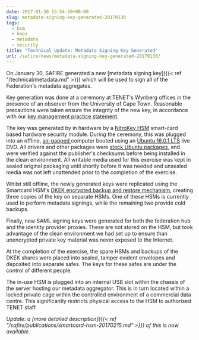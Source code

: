 ```yaml
--- 
date: 2017-01-30 13:54:50+00:00
slug: metadata-signing-key-generated-20170130
tags: 
  - hsm
  - kmps
  - metadata
  - security
title: "Technical Update: Metadata Signing Key Generated"
url: /safire/news/metadata-signing-key-generated-20170130/
---
```


On January 30, SAFIRE generated a new [metadata signing key]({{< ref "/technical/metadata.md" >}}) which will be used to sign all of the Federation's metadata aggregates.
<!--more-->

Key generation was done at a ceremony at TENET's Wynberg offices in the presence of an observer from the University of Cape Town. Reasonable precautions were taken ensure the integrity of the new key, in accordance with our [key management practice statement](/safire/policy/kmps/).

The key was generated by in hardware by a [NitroKey HSM](https://www.nitrokey.com/#comparison) smart-card based hardware security module. During the ceremony, this was plugged into an offline, [air-gapped ](https://en.wikipedia.org/wiki/Air_gap_(networking))computer booted using an [Ubuntu 16.0.1 LTS](https://wiki.ubuntu.com/XenialXerus/ReleaseNotes) live DVD. All drivers and other packages were [stock Ubuntu packages](http://packages.ubuntu.com/xenial/amd64/), and were verified against the publisher's checksums before being installed in the clean environment. All writable media used for this exercise was kept in sealed original packaging until shortly before it was needed and unsealed media was not left unattended prior to the completion of the exercise.

Whilst still offline, the newly generated keys were replicated using the Smartcard HSM's [DKEK encrypted backup and restore mechanism](https://github.com/OpenSC/OpenSC/wiki/SmartCardHSM#user-content-using-key-backup-and-restore), creating three copies of the key on separate HSMs. One of these HSMs is currently used to perform metadata signings, while the remaining two provide cold backups.

Finally, new SAML signing keys were generated for both the federation hub and the identity provider proxies. These are not stored on the HSM, but took advantage of the clean environment we had set up to ensure than unencrypted private key material was never exposed to the Internet.

At the completion of the exercise, the spare HSMs and backups of the DKEK shares were placed into sealed, tamper evident envelopes and deposited into separate safes. The keys for these safes are under the control of different people.

The in-use HSM is plugged into an internal USB slot within the chassis of the server hosting our metadata aggregator. This is in turn located within a locked private cage within the controlled environment of a commercial data centre. This significantly restricts physical access to the HSM to authorised TENET staff.

_Update: a [more detailed description]({{< ref "/safire/publications/smartcard-hsm-20170215.md" >}}) of this is now available._
